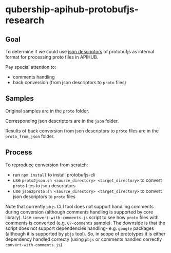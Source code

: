# qubership-apihub-protobufjs-research
## Goal
To determine if we could use [json descriptors](https://github.com/protobufjs/protobuf.js?tab=readme-ov-file#using-json-descriptors) of protobufjs as internal format for processing proto files in APIHUB.

Pay special attention to:
- comments handling
- back conversion (from json descriptors to `proto` files)

## Samples
Original samples are in the  `proto` folder.

Corresponding json descriptors are in the `json` folder.

Results of back conversion from json descriptors to `proto` files are in the `proto_from_json` folder.

## Process
To reproduce conversion from scratch:
- run `npm install` to install protobufjs-cli
- use `proto2json.sh <source_directory> <target_directory>` to convert `proto` files to json descriptors
- use `json2proto.sh <source_directory> <target_directory>` to convert json descriptors to `proto` files

Note that currently `pbjs` CLI tool does not support handling comments during conversion (although comments handling is supported by core library). Use `convert-with-comments.js` script to see how `proto` files with comments is converted (e.g. `07-comments` sample). The downside is that the script does not support dependencies handling- e.g. `google` packages (although it is supported by `pbjs` tool). So, in scope of prototypes it is either dependency handled correcty (using `pbjs` or comments handled correctly `convert-with-comments.js`).